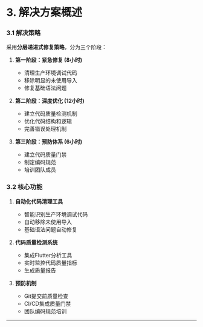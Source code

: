 # 3. 解决方案概述

### 3.1 解决策略

采用**分层递进式修复策略**，分为三个阶段：

1. **第一阶段：紧急修复 (8小时)**
   - 清理生产环境调试代码
   - 移除明显的未使用导入
   - 修复基础语法问题

2. **第二阶段：深度优化 (12小时)**
   - 建立代码质量检测机制
   - 优化代码结构和逻辑
   - 完善错误处理机制

3. **第三阶段：预防体系 (6小时)**
   - 建立代码质量门禁
   - 制定编码规范
   - 培训团队成员

### 3.2 核心功能

1. **自动化代码清理工具**
   - 智能识别生产环境调试代码
   - 自动移除未使用导入
   - 基础语法问题自动修复

2. **代码质量检测系统**
   - 集成Flutter分析工具
   - 实时监控代码质量指标
   - 生成质量报告

3. **预防机制**
   - Git提交前质量检查
   - CI/CD集成质量门禁
   - 团队编码规范培训

---
